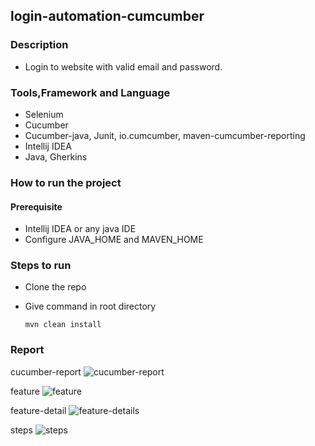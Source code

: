 

## login-automation-cumcumber

### Description
- Login to website with valid email and password.

### Tools,Framework and Language
- Selenium
- Cucumber
- Cucumber-java, Junit, io.cumcumber, maven-cumcumber-reporting
- Intellij IDEA
- Java, Gherkins

### How to run the project
#### Prerequisite
- Intellij IDEA or any java IDE
- Configure JAVA_HOME and MAVEN_HOME  
  
### Steps to run
- Clone the repo
- Give command in root directory

  `mvn clean install`

### Report
cucumber-report
![cucumber-report](https://user-images.githubusercontent.com/108132871/192319208-14e1b0d7-998b-426e-ad09-b5a12bd164e5.PNG)

feature
![feature](https://user-images.githubusercontent.com/108132871/192319238-84e286c8-cf0c-401a-a530-0099a7259d70.PNG)

feature-detail
![feature-details](https://user-images.githubusercontent.com/108132871/192319267-dbc4a53c-d57c-4a4a-84c3-83cf27988506.PNG)

steps
![steps](https://user-images.githubusercontent.com/108132871/192319298-daf2ef63-7c37-471d-b8c6-ceac59048544.PNG)
